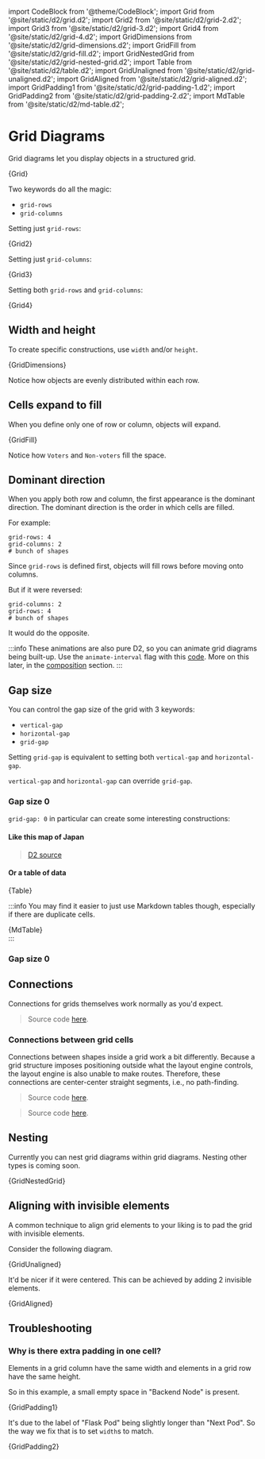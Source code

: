 import CodeBlock from '@theme/CodeBlock';
import Grid from '@site/static/d2/grid.d2';
import Grid2 from '@site/static/d2/grid-2.d2';
import Grid3 from '@site/static/d2/grid-3.d2';
import Grid4 from '@site/static/d2/grid-4.d2';
import GridDimensions from '@site/static/d2/grid-dimensions.d2';
import GridFill from '@site/static/d2/grid-fill.d2';
import GridNestedGrid from '@site/static/d2/grid-nested-grid.d2';
import Table from '@site/static/d2/table.d2';
import GridUnaligned from '@site/static/d2/grid-unaligned.d2';
import GridAligned from '@site/static/d2/grid-aligned.d2';
import GridPadding1 from '@site/static/d2/grid-padding-1.d2';
import GridPadding2 from '@site/static/d2/grid-padding-2.d2';
import MdTable from '@site/static/d2/md-table.d2';

# Grid Diagrams

Grid diagrams let you display objects in a structured grid.

<div className="embedSVG" dangerouslySetInnerHTML={{__html: require('@site/static/img/generated/grid.svg2')}}></div>

<CodeBlock className="language-d2" expandeable={true}>
    {Grid}
</CodeBlock>

Two keywords do all the magic:
- `grid-rows`
- `grid-columns`


Setting just `grid-rows`:

<CodeBlock className="language-d2">
    {Grid2}
</CodeBlock>

<div className="embedSVG" dangerouslySetInnerHTML={{__html: require('@site/static/img/generated/grid-2.svg2')}}></div>

Setting just `grid-columns`:

<CodeBlock className="language-d2">
    {Grid3}
</CodeBlock>

<div className="embedSVG" dangerouslySetInnerHTML={{__html: require('@site/static/img/generated/grid-3.svg2')}}></div>

Setting both `grid-rows` and `grid-columns`:

<CodeBlock className="language-d2">
    {Grid4}
</CodeBlock>

<div className="embedSVG" dangerouslySetInnerHTML={{__html: require('@site/static/img/generated/grid-4.svg2')}}></div>

## Width and height

To create specific constructions, use `width` and/or `height`.

<CodeBlock className="language-d2">
    {GridDimensions}
</CodeBlock>

<div className="embedSVG" dangerouslySetInnerHTML={{__html: require('@site/static/img/generated/grid-dimensions.svg2')}}></div>

Notice how objects are evenly distributed within each row.

## Cells expand to fill

When you define only one of row or column, objects will expand.

<CodeBlock className="language-d2">
    {GridFill}
</CodeBlock>

Notice how `Voters` and `Non-voters` fill the space.

<div className="embedSVG" dangerouslySetInnerHTML={{__html: require('@site/static/img/generated/grid-fill.svg2')}}></div>

## Dominant direction

When you apply both row and column, the first appearance is the dominant direction. The
dominant direction is the order in which cells are filled.

For example:

```d2-incomplete
grid-rows: 4
grid-columns: 2
# bunch of shapes
```

Since `grid-rows` is defined first, objects will fill rows before moving onto columns.

<div className="embedSVG" dangerouslySetInnerHTML={{__html: require('@site/static/img/generated/grid-row-dominant.svg2')}}></div>

But if it were reversed:

```d2-incomplete
grid-columns: 2
grid-rows: 4
# bunch of shapes
```

It would do the opposite.

<div className="embedSVG" dangerouslySetInnerHTML={{__html: require('@site/static/img/generated/grid-column-dominant.svg2')}}></div>

:::info
These animations are also pure D2, so you can animate grid diagrams being built-up. Use
the `animate-interval` flag with this
[code](https://github.com/terrastruct/d2-docs/blob/f5c762223ce192338d9d7865df3ca8533d683cdc/static/bespoke-d2/grid-row-dominant.d2#L1).
More on this later, in the [composition](/tour/composition/) section.
:::

## Gap size

You can control the gap size of the grid with 3 keywords:
- `vertical-gap`
- `horizontal-gap`
- `grid-gap`

Setting `grid-gap` is equivalent to setting both `vertical-gap` and `horizontal-gap`.

`vertical-gap` and `horizontal-gap` can override `grid-gap`.

### Gap size 0

`grid-gap: 0` in particular can create some interesting constructions:

#### Like this map of Japan

<div className="embedSVG" dangerouslySetInnerHTML={{__html: require('@site/static/img/generated/japan.svg2')}}></div>

> [D2 source](https://github.com/terrastruct/d2/blob/master/docs/examples/japan-grid/japan.d2)

#### Or a table of data

<div className="embedSVG" dangerouslySetInnerHTML={{__html: require('@site/static/img/generated/table.svg2')}}></div>

<CodeBlock className="language-d2">
    {Table}
</CodeBlock>

:::info
You may find it easier to just use Markdown tables though, especially if there are
duplicate cells.

<CodeBlock className="language-d2">
    {MdTable}
</CodeBlock>

<div className="embedSVG" dangerouslySetInnerHTML={{__html: require('@site/static/img/generated/md-table.svg2')}}></div>
:::

### Gap size 0

## Connections

Connections for grids themselves work normally as you'd expect.

<div className="embedSVG" dangerouslySetInnerHTML={{__html: require('@site/static/img/generated/grid-connected.svg2')}}></div>

> Source code [here](https://github.com/terrastruct/d2-docs/blob/eda2d8739ce21c656e7608be48cb9067df36eb53/static/d2/grid-connected.d2).

### Connections between grid cells

Connections between shapes inside a grid work a bit differently. Because a grid structure
imposes positioning outside what the layout engine controls, the layout engine is also
unable to make routes. Therefore, these connections are center-center straight segments,
i.e., no path-finding.

<div className="embedSVG" dangerouslySetInnerHTML={{__html: require('@site/static/img/generated/grid-connections.svg2')}}></div>

> Source code [here](https://github.com/terrastruct/d2/blob/master/e2etests/testdata/files/simple_grid_edges.d2).

<div className="embedSVG" dangerouslySetInnerHTML={{__html: require('@site/static/img/generated/grid-nested-connections.svg2')}}></div>

> Source code [here](https://github.com/terrastruct/d2/blob/master/docs/examples/vector-grid/vector-grid.d2).

## Nesting

Currently you can nest grid diagrams within grid diagrams. Nesting other types is coming
soon.

<CodeBlock className="language-d2">
    {GridNestedGrid}
</CodeBlock>

<div className="embedSVG" dangerouslySetInnerHTML={{__html: require('@site/static/img/generated/grid-nested-grid.svg2')}}></div>

## Aligning with invisible elements

A common technique to align grid elements to your liking is to pad the grid with invisible
elements.

Consider the following diagram.

<CodeBlock className="language-d2">
    {GridUnaligned}
</CodeBlock>

<div className="embedSVG" dangerouslySetInnerHTML={{__html: require('@site/static/img/generated/grid-unaligned.svg2')}}></div>

It'd be nicer if it were centered. This can be achieved by adding 2 invisible elements.

<CodeBlock className="language-d2">
    {GridAligned}
</CodeBlock>

<div className="embedSVG" dangerouslySetInnerHTML={{__html: require('@site/static/img/generated/grid-aligned.svg2')}}></div>

## Troubleshooting

### Why is there extra padding in one cell?

Elements in a grid column have the same width and elements in a grid row have the same
height.

So in this example, a small empty space in "Backend Node" is present.

<CodeBlock className="language-d2" expandeable={true}>
    {GridPadding1}
</CodeBlock>

<div className="embedSVG" dangerouslySetInnerHTML={{__html: require('@site/static/img/generated/grid-padding-1.svg2')}}></div>

It's due to the label of "Flask Pod" being slightly longer than "Next Pod". So the way we
fix that is to set `width`s to match.

<CodeBlock className="language-d2" expandeable={true}>
    {GridPadding2}
</CodeBlock>

<div className="embedSVG" dangerouslySetInnerHTML={{__html: require('@site/static/img/generated/grid-padding-2.svg2')}}></div>
